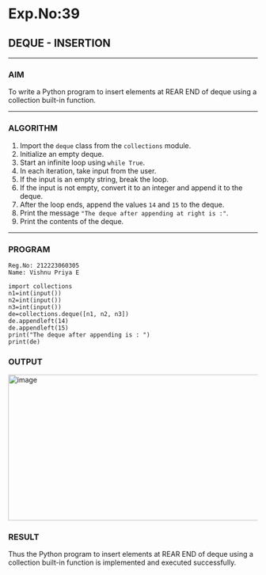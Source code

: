 # Exp.No:39  
## DEQUE - INSERTION

---

### AIM  
To write a Python program to insert elements at REAR END of deque using a collection built-in function.

---

### ALGORITHM  

1. Import the `deque` class from the `collections` module.  
2. Initialize an empty deque.  
3. Start an infinite loop using `while True`.  
4. In each iteration, take input from the user.  
5. If the input is an empty string, break the loop.  
6. If the input is not empty, convert it to an integer and append it to the deque.  
7. After the loop ends, append the values `14` and `15` to the deque.  
8. Print the message `"The deque after appending at right is :"`.  
9. Print the contents of the deque.  

---

### PROGRAM  

```
Reg.No: 212223060305
Name: Vishnu Priya E

import collections
n1=int(input())
n2=int(input())
n3=int(input())
de=collections.deque([n1, n2, n3])
de.appendleft(14)
de.appendleft(15)
print("The deque after appending is : ")
print(de)

```

### OUTPUT
<img width="832" height="295" alt="image" src="https://github.com/user-attachments/assets/efdc0f29-7403-4259-a0c2-6fd7b76ed7cb" />

### RESULT
Thus the Python program to insert elements at REAR END of deque using a collection built-in function is implemented and executed successfully.
